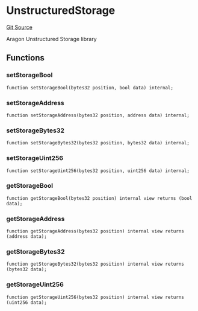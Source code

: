 # UnstructuredStorage
[Git Source](https://github.com/lidofinance/community-staking-module/blob/5d5ee8e87614e268bb3181747a86b3f5fe7a75e2/src/lib/UnstructuredStorage.sol)

Aragon Unstructured Storage library


## Functions
### setStorageBool


```solidity
function setStorageBool(bytes32 position, bool data) internal;
```

### setStorageAddress


```solidity
function setStorageAddress(bytes32 position, address data) internal;
```

### setStorageBytes32


```solidity
function setStorageBytes32(bytes32 position, bytes32 data) internal;
```

### setStorageUint256


```solidity
function setStorageUint256(bytes32 position, uint256 data) internal;
```

### getStorageBool


```solidity
function getStorageBool(bytes32 position) internal view returns (bool data);
```

### getStorageAddress


```solidity
function getStorageAddress(bytes32 position) internal view returns (address data);
```

### getStorageBytes32


```solidity
function getStorageBytes32(bytes32 position) internal view returns (bytes32 data);
```

### getStorageUint256


```solidity
function getStorageUint256(bytes32 position) internal view returns (uint256 data);
```

